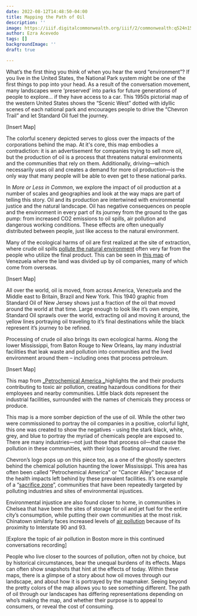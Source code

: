 ```yaml
---
date: 2022-08-12T14:48:50-04:00
title: Mapping the Path of Oil
description: ''
image: https://iiif.digitalcommonwealth.org/iiif/2/commonwealth:q524n157f/478,316,9869,4947/full/0/default.jpg
author: Ezra Acevedo
tags: []
backgroundImage: ''
draft: true

---
```

What’s the first thing you think of when you hear the word “environment”? If you live in the United States, the National Park system might be one of the first things to pop into your head. As a result of the conversation movement, many landscapes were ‘preserved’ into parks for future generations of people to explore… if they have access to a car. This 1950s pictorial map of the western United States shows the “Scenic West” dotted with idyllic scenes of each national park and encourages people to drive the “Chevron Trail” and let Standard Oil fuel the journey.

\[Insert Map\]

The colorful scenery depicted serves to gloss over the impacts of the corporations behind the map. At it's core, this map embodies a contradiction: it is an advertisement for companies trying to sell more oil, but the production of oil is a process that threatens natural environments and the communities that rely on them. Additionally, driving—which necessarily uses oil and creates a demand for more oil production—is the only way that many people will be able to even get to these national parks.

In _More or Less in Common_, we explore the impact of oil production at a number of scales and geographies and look at the way maps are part of telling this story. Oil and its production are intertwined with environmental justice and the natural landscape. Oil has negative consequences on people and the environment in every part of its journey from the ground to the gas pump: from increased CO2 emissions to oil spills, air pollution and dangerous working conditions. These effects are often unequally distributed between people, just like access to the natural environment.

Many of the ecological harms of oil are first realized at the site of extraction, where crude oil spills [pollute the natural environment](https://oilspillmonitor.ng/) often very far from the people who utilize the final product. This can be seen in [this map](https://collections.leventhalmap.org/search/commonwealth:4m90fm17f) of Venezuela where the land was divided up by oil companies, many of which come from overseas.

\[Insert Map\]

All over the world, oil is moved, from across America, Venezuela and the Middle east to Britain, Brazil and New York. This 1940 graphic from Standard Oil of New Jersey shows just a fraction of the oil that moved around the world at that time. Large enough to look like it’s own empire, Standard Oil sprawls over the world, extracting oil and moving it around, the yellow lines portraying oil traveling to it’s final destinations while the black represent it’s journey to be refined.

Processing of crude oil also brings its own ecological harms. Along the lower Mississippi, from Baton Rouge to New Orleans, lay many industrial facilities that leak waste and pollution into communities and the lived environment around them – including ones that process petroleum.

\[Insert Map\]

This map from [_Petrochemical America _]()highlights the and their products contributing to toxic air pollution, creating hazardous conditions for their employees and nearby communities. Little black dots represent the industrial facilities, surrounded with the names of chemicals they process or produce. 

This map is a more somber depiction of the use of oil. While the other two were commissioned to portray the oil companies in a positive, colorful light, this one was created to show the negatives - using the stark black, white, grey, and blue to portray the myriad of chemicals people are exposed to. There are many industries—not just those that process oil—that cause the pollution in these communities, with their logos floating around the river.

Chevron’s logo pops up on this piece too, as a one of the ghostly specters behind the chemical pollution haunting the lower Mississippi. This area has often been called "Petrochemical America" or "Cancer Alley" because of the health impacts left behind by these prevalent facilities. It’s one example of a “[sacrifice zone](https://www.leventhalmap.org/digital-exhibitions/more-or-less-in-common/topics/sacrifice-zones/)”, communities that have been repeatedly targeted by polluting industries and sites of environmental injustices.

Environmental injustice are also found closer to home, in communities in Chelsea that have been the sites of storage for oil and jet fuel for the entire city’s consumption, while putting their own communities at the most risk. Chinatown similarly faces increased levels of [air pollution](https://www.wbur.org/news/2022/04/01/boston-chinatown-pollution) because of its proximity to Interstate 90 and 93.

\[Explore the topic of air pollution in Boston more in this continued conversations recording\]

People who live closer to the sources of pollution, often not by choice, but by historical circumstances, bear the unequal burdens of its effects. Maps can often show snapshots that hint at the effects of today. Within these maps, there is a glimpse of a story about how oil moves through our landscape, and about how it is portrayed by the mapmaker. Seeing beyond the pretty colors of the map allows you to see something different. The path of oil through our landscapes has differing representations depending on who’s making the map, and whether their purpose is to appeal to consumers, or reveal the cost of consuming.